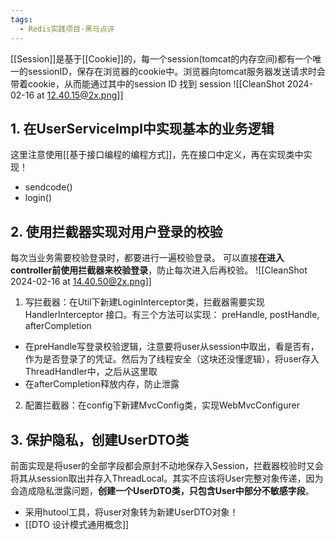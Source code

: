 ```yaml
---
tags:
  - Redis实践项目-黑马点评
---
```

[[Session]]是基于[[Cookie]]的，每一个session(tomcat的内存空间)都有一个唯一的sessionID，保存在浏览器的cookie中。浏览器向tomcat服务器发送请求时会带着cookie，从而能通过其中的session ID 找到 session 
![[CleanShot 2024-02-16 at 12.40.15@2x.png]]
## 1. 在UserServiceImpl中实现基本的业务逻辑
这里注意使用[[基于接口编程的编程方式]]，先在接口中定义，再在实现类中实现！
  - sendcode()
  - login()
## 2. 使用拦截器实现对用户登录的校验
每次当业务需要校验登录时，都要进行一遍校验登录。
可以直接**在进入controller前使用拦截器来校验登录**，防止每次进入后再校验。
![[CleanShot 2024-02-16 at 14.40.50@2x.png]]
1. 写拦截器：在Util下新建LoginInterceptor类，拦截器需要实现 HandlerInterceptor 接口。有三个方法可以实现： preHandle, postHandle, afterCompletion
- 在preHandle写登录校验逻辑，注意要将user从session中取出，看是否有，作为是否登录了的凭证。然后为了线程安全（这块还没懂逻辑），将user存入ThreadHandler中，之后从这里取
- 在afterCompletion释放内存，防止泄露
2. 配置拦截器：在config下新建MvcConfig类，实现WebMvcConfigurer

## 3. 保护隐私，创建UserDTO类
前面实现是将user的全部字段都会原封不动地保存入Session，拦截器校验时又会将其从session取出并存入ThreadLocal。其实不应该将User完整对象传递，因为会造成隐私泄露问题，**创建一个UserDTO类，只包含User中部分不敏感字段**。
- 采用hutool工具，将user对象转为新建UserDTO对象！
- [[DTO 设计模式通用概念]]